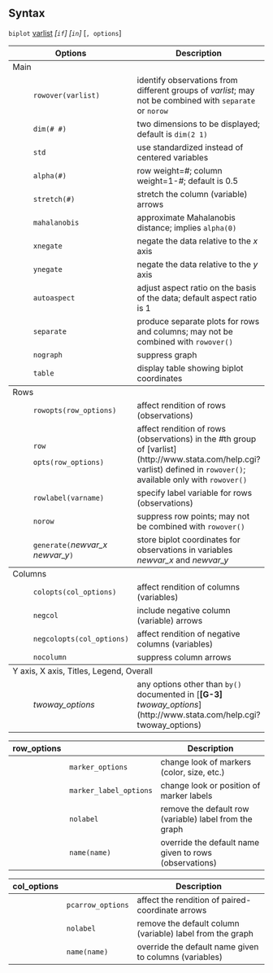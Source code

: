 ## Syntax

`biplot`
[varlist](http://www.stata.com/help.cgi?varlist)
_\[`if`\] \[`in`\]_ \[`, options`\]

<table class="syntab">
<colgroup>
<col style="width: 33%" />
<col style="width: 33%" />
<col style="width: 33%" />
</colgroup>
<thead>
<tr class="header">
<th colspan="2">Options</th>
<th>Description</th>
</tr>
</thead>
<tbody>
<tr class="odd section">
<td colspan="3">Main</td>
</tr>
<tr class="even">
<td class="normal"></td>
<td><code class="command" data-options="rowover(varlist)">rowover(varlist)</code></td>
<td>identify observations from different groups of <var class="command">varlist</var>; may not be combined with <code class="command">separate</code> or <code class="command">norow</code></td>
</tr>
<tr class="odd">
<td class="normal"></td>
<td><code class="command" data-options="dim(# #)">dim(# #)</code></td>
<td>two dimensions to be displayed; default is <code class="command">dim(2 1)</code></td>
</tr>
<tr class="even">
<td class="normal"></td>
<td><code class="command" data-options="std">std</code></td>
<td>use standardized instead of centered variables</td>
</tr>
<tr class="odd">
<td class="normal"></td>
<td><code class="command" data-options="alp">alpha(#)</code></td>
<td>row weight=<var class="command">#</var>; column weight=1-<var class="command">#</var>; default is 0.5</td>
</tr>
<tr class="even">
<td class="normal"></td>
<td><code class="command" data-options="st">stretch(#)</code></td>
<td>stretch the column (variable) arrows</td>
</tr>
<tr class="odd">
<td class="normal"></td>
<td><code class="command" data-options="mah">mahalanobis</code></td>
<td>approximate Mahalanobis distance; implies <code class="command">alpha(0)</code></td>
</tr>
<tr class="even">
<td class="normal"></td>
<td><code class="command" data-options="xneg">xnegate</code></td>
<td>negate the data relative to the <var class="command">x</var> axis</td>
</tr>
<tr class="odd">
<td class="normal"></td>
<td><code class="command" data-options="yneg">ynegate</code></td>
<td>negate the data relative to the <var class="command">y</var> axis</td>
</tr>
<tr class="even">
<td class="normal"></td>
<td><code class="command" data-options="auto">autoaspect</code></td>
<td>adjust aspect ratio on the basis of the data; default aspect ratio is 1</td>
</tr>
<tr class="odd">
<td class="normal"></td>
<td><code class="command" data-options="sep">separate</code></td>
<td>produce separate plots for rows and columns; may not be combined with <code class="command" data-options="rowover()">rowover()</code></td>
</tr>
<tr class="even">
<td class="normal"></td>
<td><code class="command" data-options="nog">nograph</code></td>
<td>suppress graph</td>
</tr>
<tr class="odd">
<td class="normal"></td>
<td><code class="command" data-options="tab">table</code></td>
<td>display table showing biplot coordinates</td>
</tr>
</tbody>
<tbody>
<tr class="odd section">
<td colspan="3">Rows</td>
</tr>
<tr class="even">
<td class="normal"></td>
<td><code class="command" data-options="row">rowopts(row_options)</code></td>
<td>affect rendition of rows (observations)</td>
</tr>
<tr class="odd">
<td class="normal"></td>
<td><code class="command">row</code>
<ul>
</ul>
<code class="command" data-options="opts">opts(row_options)</code></td>
<td>affect rendition of rows (observations) in the <var class="command">#</var>th group of [varlist](http://www.stata.com/help.cgi?varlist) defined in <code class="command">rowover()</code>; available only with <code class="command">rowover()</code></td>
</tr>
<tr class="even">
<td class="normal"></td>
<td><code class="command" data-options="rowlabel(varname)">rowlabel(varname)</code></td>
<td>specify label variable for rows (observations)</td>
</tr>
<tr class="odd">
<td class="normal"></td>
<td><code class="command" data-options="norow">norow</code></td>
<td>suppress row points; may not be combined with <code class="command">rowover()</code></td>
</tr>
<tr class="even">
<td class="normal"></td>
<td><code class="command">generate(</code><var class="command">newvar_x</var> <var class="command">newvar_y</var><code class="command">)</code></td>
<td>store biplot coordinates for observations in variables <var class="command">newvar_x</var> and <var class="command">newvar_y</var></td>
</tr>
</tbody>
<tbody>
<tr class="odd section">
<td colspan="3">Columns</td>
</tr>
<tr class="even">
<td class="normal"></td>
<td><code class="command" data-options="col">colopts(col_options)</code></td>
<td>affect rendition of columns (variables)</td>
</tr>
<tr class="odd">
<td class="normal"></td>
<td><code class="command" data-options="negc">negcol</code></td>
<td>include negative column (variable) arrows</td>
</tr>
<tr class="even">
<td class="normal"></td>
<td><code class="command" data-options="negcol">negcolopts(col_options)</code></td>
<td>affect rendition of negative columns (variables)</td>
</tr>
<tr class="odd">
<td class="normal"></td>
<td><code class="command" data-options="nocol">nocolumn</code></td>
<td>suppress column arrows</td>
</tr>
</tbody>
<tbody>
<tr class="odd section">
<td colspan="3">Y axis, X axis, Titles, Legend, Overall</td>
</tr>
<tr class="even">
<td class="normal"></td>
<td><var class="command">twoway_options</var></td>
<td>any options other than <code class="command" data-options="by()">by()</code> documented in [<strong>[G-3]</strong> <em>twoway_options</em>](http://www.stata.com/help.cgi?twoway_options)</td>
</tr>
</tbody>
</table>

| row\_options |                        | Description                                            |
|--------------|------------------------|--------------------------------------------------------|
|              | `marker_options`       | change look of markers (color, size, etc.)             |
|              | `marker_label_options` | change look or position of marker labels               |
|              | `nolabel`              | remove the default row (variable) label from the graph |
|              | `name(name)`           | override the default name given to rows (observations) |

| col\_options |                   | Description                                               |
|--------------|-------------------|-----------------------------------------------------------|
|              | `pcarrow_options` | affect the rendition of paired-coordinate arrows          |
|              | `nolabel`         | remove the default column (variable) label from the graph |
|              | `name(name)`      | override the default name given to columns (variables)    |
